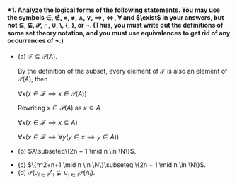#### \*1. Analyze the logical forms of the following statements. You may use the symbols $\in$, $\notin$, $=$, $\neq$, $\land$, $\lor$, $\implies$, $\iff$, $\forall$ and $\exist$ in your answers, but not $\subseteq$, $\nsubseteq$, $\mathscr{P}$, $\cap$, $\cup$, $\setminus$, $\{$, $\}$, or $\neg$. (Thus, you must write out the definitions of some set theory notation, and you must use equivalences to get rid of any occurrences of ¬.)

- (a) $\mathcal{F}\subseteq\mathscr{P}(A)$.

  By the definition of the subset, every element of $\mathcal{F}$ is also an element of $\mathscr{P}(A)$, then

  $\forall x(x \in \mathcal{F} \implies x\in \mathscr{P}(A))$

  Rewriting $x \in \mathscr{P}(A)$ as $x \subseteq A$

  $\forall x(x \in \mathcal{F} \implies x \subseteq A)$

  $\forall x(x \in \mathcal{F} \implies \forall y(y\in x \implies y \in A))$

* (b) $A\subseteq\{2n + 1 \mid n \in \N\}$.

- (c) $\{n^2+n+1 \mid n \in \N\}\subseteq \{2n + 1 \mid n \in \N\}$.
- (d) $\mathscr{P}(\cup_{i\in I}A_i\nsubseteq\cup_{i\in I}\mathscr{P}(A_i)$.
